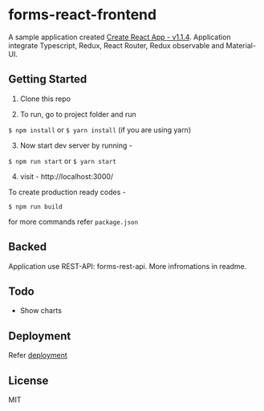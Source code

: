 # forms-react-frontend

A sample application created [Create React App - v1.1.4](https://github.com/facebookincubator/create-react-app).
Application integrate Typescript, Redux, React Router, Redux observable and Material-UI.

## Getting Started

1. Clone this repo

2. To run, go to project folder and run

`$ npm install`
or
`$ yarn install` (if you are using yarn)

3. Now start dev server by running -

`$ npm run start`
or
`$ yarn start`

4. visit - http://localhost:3000/

To create production ready codes -

`$ npm run build`

for more commands refer `package.json`


## Backed

Application use REST-API: forms-rest-api. More infromations in readme. 

## Todo
- Show charts

## Deployment

Refer [deployment](https://github.com/facebook/create-react-app/blob/master/packages/react-scripts/template/README.md#deployment)

## License

MIT

